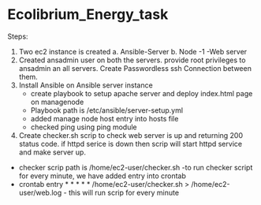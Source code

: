 # Ecolibrium_Energy_task
Steps:
1. Two ec2 instance is created 
  a. Ansible-Server 
  b. Node -1 -Web server
2. Created ansadmin user on both the servers. provide root privileges to ansadmin an all servers. Create Passwordless ssh Connection between them.
3. Install Ansible on Ansible server instance
   - create playbook to setup apache server and deploy index.html page on managenode 
   - Playbook path is /etc/ansible/server-setup.yml
   - added manage node host entry into hosts file
   - checked ping using ping module
 4. Create checker.sh scrip to check web server is up and returning 200 status code. if httpd serice is down then scrip will start httpd service and make server up.
  - checker scrip  path is /home/ec2-user/checker.sh
  -to run checker script for every minute, we have added entry into crontab 
  - crontab entry * * * * * /home/ec2-user/checker.sh > /home/ec2-user/web.log - this will run scrip for every minute
  

